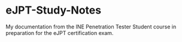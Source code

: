 # eJPT-Study-Notes
My documentation from the INE Penetration Tester Student course in preparation for the eJPT certification exam.
